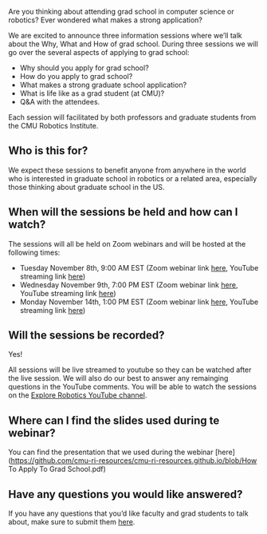 Are you thinking about attending grad school in computer science or robotics? Ever wondered what makes a strong application?

We are excited to announce three information sessions where we’ll talk about the Why, What and How of grad school. During three sessions we will go over the several aspects of applying to grad school: 

* Why should you apply for grad school? 
* How do you apply to grad school?
* What makes a strong graduate school application?
* What is life like as a grad student (at CMU)? 
* Q&A with the attendees.

Each session will facilitated by both professors and graduate students from the CMU Robotics Institute. 

## Who is this for?
We expect these sessions to benefit anyone from anywhere in the world who is interested in graduate school in robotics or a related area, especially those thinking about graduate school in the US. 

## When will the sessions be held and how can I watch?

The sessions will all be held on Zoom webinars and will be hosted at the following times:
* Tuesday November 8th, 9:00 AM EST (Zoom webinar link [here](https://us02web.zoom.us/j/83918650939?pwd=VUdleVhidHB4WmFWVkU5OHk0MEtjZz09), YouTube streaming link [here](https://youtu.be/cA9xGrRpkuY))
* Wednesday November 9th, 7:00 PM EST (Zoom webinar link [here](https://us02web.zoom.us/j/81841097996?pwd=NDM0bmRvYUt0SHozRTNEVmlWcXltZz09), YouTube streaming link [here](https://youtu.be/_Eioy87ucQg))
* Monday November 14th, 1:00 PM EST (Zoom webinar link [here](https://us02web.zoom.us/j/84128236446?pwd=SThPeXpQNWFpaERDejk2NWZINkpqdz09), YouTube streaming link [here](https://youtu.be/ryJYodHVJ64))


## Will the sessions be recorded?
Yes! 

All sessions will be live streamed to youtube so they can be watched after the live session. We will also do our best to answer any remainging questions in the YouTube comments. You will be able to watch the sessions on the [Explore Robotics YouTube channel](https://www.youtube.com/@cmu_riss).

## Where can I find the slides used during te webinar? 
You can find the presentation that we used during the webinar [here](https://github.com/cmu-ri-resources/cmu-ri-resources.github.io/blob/How To Apply To Grad School.pdf)

## Have any questions you would like answered?

If you have any questions that you’d like faculty and grad students to talk about, make sure to submit them [here](https://forms.gle/bNK6kemZ3G79hFxo8).

<!-- <iframe width="420" height="315" src="http://www.youtube.com/embed/cA9xGrRpkuY" frameborder="0" allowfullscreen></iframe> -->

<!-- <a href="https://www.youtube.com/c/AirLab?sub_confirmation=1" class="button is-info"><i class="fab fa-youtube fa-2x"></i> &nbsp; Subscribe to our YouTube Channel</a> -->

<!-- Google tag (gtag.js) -->
<script async src="https://www.googletagmanager.com/gtag/js?id=G-GCTFHSBZQT"></script>
<script>
  window.dataLayer = window.dataLayer || [];
  function gtag(){dataLayer.push(arguments);}
  gtag('js', new Date());

  gtag('config', 'G-GCTFHSBZQT');
</script>
